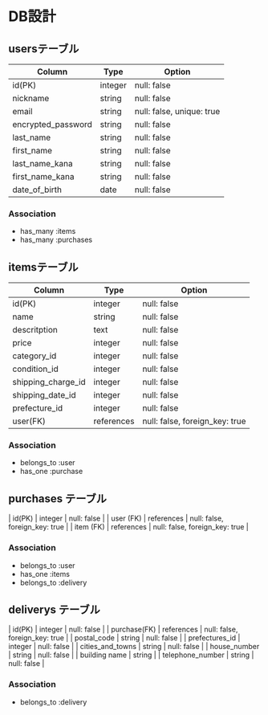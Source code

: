 # DB設計
## usersテーブル
| Column | Type | Option |
|-|-|-|
| id(PK) | integer | null: false |
| nickname | string | null: false |
| email | string | null: false, unique: true |
| encrypted_password | string | null: false |
| last_name | string | null: false |
| first_name | string | null: false |
| last_name_kana | string | null: false |
| first_name_kana | string | null: false |
| date_of_birth | date | null: false |

### Association
- has_many :items
- has_many :purchases

## itemsテーブル
| Column | Type | Option |
|-|-|-|
| id(PK) | integer | null: false |
| name | string | null: false |
| descritption | text | null: false |
| price | integer | null: false |
| category_id | integer | null: false |
| condition_id | integer | null: false |
| shipping_charge_id | integer | null: false |
| shipping_date_id | integer | null: false |
| prefecture_id | integer | null: false |
| user(FK) | references | null: false, foreign_key: true |

### Association
- belongs_to :user
- has_one :purchase

## purchases テーブル

| id(PK) | integer | null: false |
| user (FK) | references | null: false, foreign_key: true |
| item (FK) | references | null: false, foreign_key: true |

### Association
- belongs_to :user
- has_one :items
- belongs_to :delivery

## deliverys テーブル

| id(PK) | integer | null: false |
| purchase(FK) | references | null: false, foreign_key: true |
| postal_code | string | null: false |
| prefectures_id | integer | null: false |
| cities_and_towns | string | null: false |
| house_number | string | null: false |
| building name | string |
| telephone_number | string | null: false |

### Association
- belongs_to :delivery

